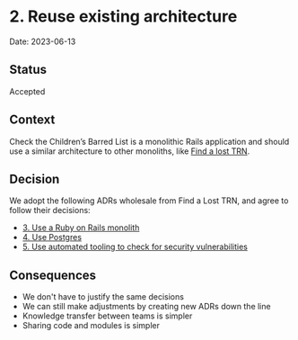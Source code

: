 # 2. Reuse existing architecture

Date: 2023-06-13

## Status

Accepted

## Context

Check the Children’s Barred List is a monolithic Rails application and should
use a similar architecture to other monoliths, like
[Find a lost TRN](https://github.com/DFE-Digital/find-a-lost-trn).

## Decision

We adopt the following ADRs wholesale from Find a Lost TRN, and agree to follow
their decisions:

- [3. Use a Ruby on Rails monolith](https://github.com/DFE-Digital/find-a-lost-trn/blob/main/adr/00003-use-rails.md)
- [4. Use Postgres](https://github.com/DFE-Digital/find-a-lost-trn/blob/main/adr/00004-use-postgres-state.md)
- [5. Use automated tooling to check for security vulnerabilities](https://github.com/DFE-Digital/find-a-lost-trn/blob/main/adr/00005-use-gemsurance-and-.md)

## Consequences

- We don't have to justify the same decisions
- We can still make adjustments by creating new ADRs down the line
- Knowledge transfer between teams is simpler
- Sharing code and modules is simpler
